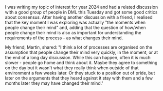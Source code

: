 I was writing my topic of interest for year 2024 and had a related discussion with a good group of people in DML this Tuesday and got some good critics about consensus. After having another discussion with a friend, I realised that the key moment I was exploring was actually "the moments when people change their mind" and, adding that the question of how/when people change their mind is also as important for understanding the requirements of the process - as what changes their mind.

My friend, Martin, shared: "I think a lot of processes are organised on the assumption that people change their mind very quickly, in the moment, or at the end of a long day discussion. While this can happen, often it is much slower - people go home and think about it. Maybe they agree to something on the day but it wasn't what they really think when outside of that environment a few weeks later. Or they stuck to a position out of pride, but later on the arguments that they heard against it stay with them and a few months later they may have changed their mind."
